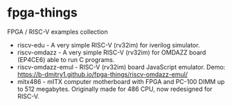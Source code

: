 # fpga-things

FPGA / RISC-V examples collection

* riscv-edu - A very simple RISC-V (rv32im) for iverilog simulator.
* riscv-omdazz - A very simple RISC-V (rv32im) for OMDAZZ board (EP4CE6) able to run C programs.
* riscv-omdazz-emul - RISC-V (rv32im) board JavaScript emulator. Demo: https://b-dmitry1.github.io/fpga-things/riscv-omdazz-emul/
* mitx486 - mITX computer motherboard with FPGA and PC-100 DIMM up to 512 megabytes. Originally made for 486 CPU, now redesigned for RISC-V.
